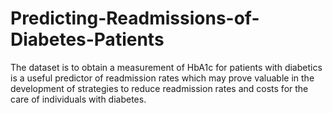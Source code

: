 # Predicting-Readmissions-of-Diabetes-Patients
The dataset is to obtain a measurement of HbA1c for patients with diabetics is a useful predictor of readmission rates which may prove valuable in the development of strategies to reduce readmission rates and costs for the care of individuals with diabetes.
